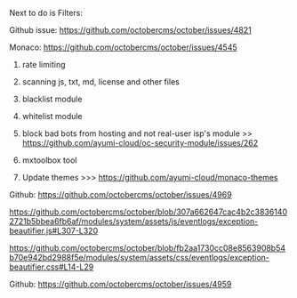 Next to do is Filters:

Github issue: https://github.com/octobercms/october/issues/4821

Monaco: https://github.com/octobercms/october/issues/4545

1. rate limiting

2. scanning js, txt, md, license and other files

3. blacklist module

4. whitelist module

5. block bad bots from hosting and not real-user isp's module >> https://github.com/ayumi-cloud/oc-security-module/issues/262

6. mxtoolbox tool

7. Update themes >>> https://github.com/ayumi-cloud/monaco-themes

Github: https://github.com/octobercms/october/issues/4969

https://github.com/octobercms/october/blob/307a662647cac4b2c38361402721b5bbea6fb6af/modules/system/assets/js/eventlogs/exception-beautifier.js#L307-L320

https://github.com/octobercms/october/blob/fb2aa1730cc08e8563908b54b70e942bd2988f5e/modules/system/assets/css/eventlogs/exception-beautifier.css#L14-L29

Github: https://github.com/octobercms/october/issues/4959
